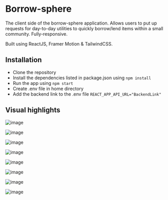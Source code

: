 # Borrow-sphere

The client side of the borrow-sphere application. Allows users to put up requests for day-to-day utilities to quickly borrow/lend items within a small community. Fully-responsive.

Built using ReactJS, Framer Motion & TailwindCSS.

## Installation

- Clone the repository
- Install the dependencies listed in package.json using `npm install`
- Run the app using `npm start`
- Create .env file in home directory
- Add the backend link to the .env file `REACT_APP_API_URL="BackendLink"`

## Visual highlights

![image](https://drive.google.com/uc?id=10H4r0JWdUO3-5TIpsrn9kXaS5IVS4UGr)

![image](https://drive.google.com/uc?id=1WuGeV0Vc-x-XSlXMV0QjbTVqi5MT3Wkl)

![image](https://drive.google.com/uc?id=12OTxiDL6iZFVTbIjUrnuaeF9laWbPGdn)

![image](https://drive.google.com/uc?id=1v5JPMV_w1dOrFm66XWvo127UYkkMqPlV)

![image](https://drive.google.com/uc?id=1uaTDr9CdWXpzmoQya36eysOV_duCEOqc)

![image](https://drive.google.com/uc?id=1ot_Yp-jL_8JsG49zH6tEIN3I6ZYsicxD)

![image](https://drive.google.com/uc?id=128yWN8hNd6Z4Zp5NvHNz6Fb3kAGzC01q)

![image](https://drive.google.com/uc?id=1fKbFfcm7onmmqF54fzsgiNRrbQ426z0Q)
